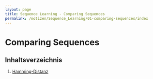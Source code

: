 ```yaml
---
layout: page
title: Sequence Learning - Comparing Sequences
permalink: /notizen/Sequence_Learning/01-comparing-sequences/index
---
```


# Comparing Sequences

## Inhaltsverzeichnis

1. [Hamming-Distanz](hamming_distance.md)